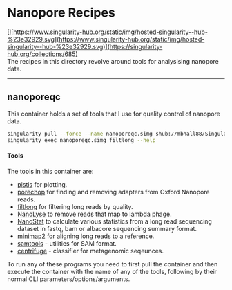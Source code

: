 # Nanopore Recipes
[![https://www.singularity-hub.org/static/img/hosted-singularity--hub-%23e32929.svg](https://www.singularity-hub.org/static/img/hosted-singularity--hub-%23e32929.svg)](https://singularity-hub.org/collections/685)  
The recipes in this directory revolve around tools for analysising nanopore
data.  

---

## nanoporeqc
This container holds a set of tools that I use for quality control of nanopore
data.

```sh
singularity pull --force --name nanoporeqc.simg shub://mbhall88/Singularity_recipes:nanoporeqc
singularity exec nanoporeqc.simg filtlong --help
```

#### Tools
The tools in this container are:
  * [pistis](https://github.com/mbhall88/pistis) for plotting.
  * [porechop](https://github.com/rrwick/Porechop) for finding and removing adapters from Oxford Nanopore reads.
  * [filtlong](https://github.com/rrwick/Filtlong) for filtering long reads by quality.
  * [NanoLyse](https://github.com/wdecoster/nanolyse) to remove reads that map to lambda phage.
  * [NanoStat](https://github.com/wdecoster/nanostat) to calculate various statistics from a long read sequencing dataset in fastq, bam or albacore sequencing summary format.
  * [minimap2](https://github.com/lh3/minimap2) for aligning long reads to a reference.
  * [samtools](http://www.htslib.org/doc/samtools.html) - utilities for SAM format.
  * [centrifuge](https://github.com/infphilo/centrifuge) - classifier for metagenomic seqeunces.

To run any of these programs you need to first pull the container and then
execute the container with the name of any of the tools, following by their
normal CLI parameters/options/arguments.

